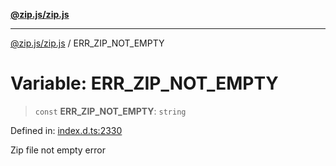[**@zip.js/zip.js**](../README.md)

***

[@zip.js/zip.js](../globals.md) / ERR\_ZIP\_NOT\_EMPTY

# Variable: ERR\_ZIP\_NOT\_EMPTY

> `const` **ERR\_ZIP\_NOT\_EMPTY**: `string`

Defined in: [index.d.ts:2330](https://github.com/gildas-lormeau/zip.js/blob/0ff014cd43c06ee35ed26f2c2f89837d8f86c870/index.d.ts#L2330)

Zip file not empty error
